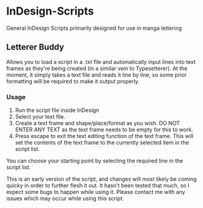 # InDesign-Scripts
General InDesign Scripts primarily designed for use in manga lettering

## Letterer Buddy
Allows you to load a script in a .txt file and automatically input lines into text frames as they're being created (in a similar vein to Typesetterer). At the moment, it simply takes a text file and reads it line by line, so some prior formatting will be required to make it output properly.

### Usage
1) Run the script file inside InDesign
2) Select your text file.
3) Create a text frame and shape/place/format as you wish. DO NOT ENTER ANY TEXT as the text frame needs to be empty for this to work.
4) Press escape to exit the text editing function of the text frame. This will set the contents of the text frame to the currently selected item in the script list.

You can choose your starting point by selecting the required line in the script list.

This is an early version of the script, and changes will most likely be coming quicky in order to further flesh it out. It hasn't been tested that much, so I expect some bugs to happen while using it. Please contact me with any issues which may occur while using this script.
